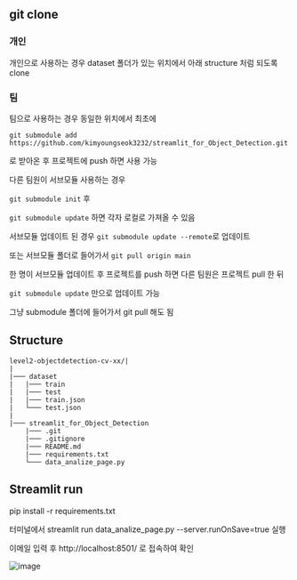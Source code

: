 ## git clone
### 개인
개인으로 사용하는 경우 dataset 폴더가 있는 위치에서 아래 structure 처럼 되도록 clone

### 팀
팀으로 사용하는 경우 동일한 위치에서 최초에

```git submodule add https://github.com/kimyoungseok3232/streamlit_for_Object_Detection.git```

로 받아온 후 프로젝트에 push 하면 사용 가능

다른 팀원이 서브모듈 사용하는 경우 

```git submodule init``` 후

```git submodule update``` 하면 각자 로컬로 가져올 수 있음

서브모듈 업데이트 된 경우 ```git submodule update --remote```로 업데이트

또는 서브모듈 폴더로 들어가서 ```git pull origin main```

한 명이 서브모듈 업데이트 후 프로젝트를 push 하면 다른 팀원은 프로젝트 pull 한 뒤

```git submodule update``` 만으로 업데이트 가능

그냥 submodule 폴더에 들어가서 git pull 해도 됨

## Structure

```
level2-objectdetection-cv-xx/|
|
|─── dataset
|   |─── train
|   |─── test
|   |─── train.json
|   └─── test.json
|   
|─── streamlit_for_Object_Detection
    |─── .git
    |─── .gitignore
    |─── README.md
    |─── requirements.txt
    └─── data_analize_page.py
```
## Streamlit run

pip install -r requirements.txt

터미널에서 streamlit run data_analize_page.py --server.runOnSave=true 실행

이메일 입력 후 http://localhost:8501/ 로 접속하여 확인

![image](https://github.com/user-attachments/assets/48775dad-7bda-4020-acef-1c25aa072a86)